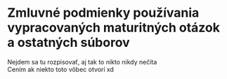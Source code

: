# Zmluvné podmienky používania vypracovaných maturitných otázok a ostatných súborov
Nejdem sa tu rozpisovať, aj tak to nikto nikdy nečíta  
Cením ak niekto toto vôbec otvorí xd  
